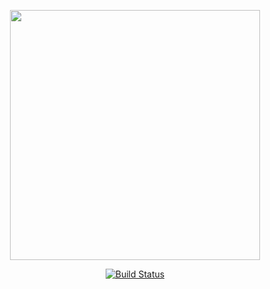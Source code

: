 <p align="center"><a href="https://sidooh.co.ke" target="_blank"><img src="https://raw.githubusercontent.com/" width="400"></a></p>

<p align="center">
<a href="https://travis-ci.org/"><img src="https://travis-ci.org/" alt="Build Status"></a>
</p>
